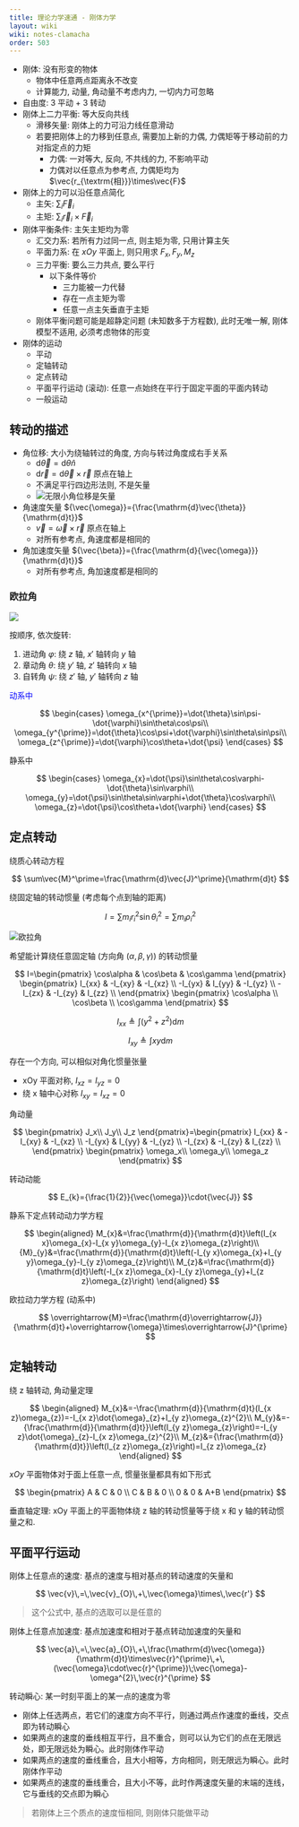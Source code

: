 ```yaml
---
title: 理论力学速通 - 刚体力学
layout: wiki
wiki: notes-clamacha
order: 503
---
```


- 刚体: 没有形变的物体
  - 物体中任意两点距离永不改变
  - 计算能力, 动量, 角动量不考虑内力, 一切内力可忽略
- 自由度: 3 平动 + 3 转动
- 刚体上二力平衡: 等大反向共线
  - 滑移矢量: 刚体上的力可沿力线任意滑动
  - 若要把刚体上的力移到任意点, 需要加上新的力偶, 力偶矩等于移动前的力对指定点的力矩
    - 力偶: 一对等大, 反向, 不共线的力, 不影响平动
    - 力偶对以任意点为参考点, 力偶矩均为 $\vec{r_{\textrm{相}}}\times\vec{F}$
- 刚体上的力可以沿任意点简化
  - 主矢: $\sum_{i}{\vec{F}}_{i}$
  - 主矩: $\sum_{i}{\vec{r}}_{i}\times{\vec{F}}_{i}$
- 刚体平衡条件: 主矢主矩均为零
  - 汇交力系: 若所有力过同一点, 则主矩为零, 只用计算主矢
  - 平面力系: 在 $xOy$ 平面上, 则只用求 $F_x,F_y,M_z$
  - 三力平衡: 要么三力共点, 要么平行
    - 以下条件等价
      - 三力能被一力代替
      - 存在一点主矩为零
      - 任意一点主矢垂直于主矩
  - 刚体平衡问题可能是超静定问题 (未知数多于方程数), 此时无唯一解, 刚体模型不适用, 必须考虑物体的形变
- 刚体的运动
  - 平动
  - 定轴转动
  - 定点转动
  - 平面平行运动 (滚动): 任意一点始终在平行于固定平面的平面内转动
  - 一般运动

## 转动的描述

- 角位移: 大小为绕轴转过的角度, 方向与转过角度成右手关系
  - $\mathrm{d}{\vec{\theta}}=\mathrm{d}\theta{\hat{n}}$
  - $\mathrm{d}{\vec{r}}=\mathrm{d}{\vec{\theta}}\times{\vec{r}}$ 原点在轴上
  - 不满足平行四边形法则, 不是矢量
  - ![无限小角位移是矢量](https://cdn.duanyll.com/img/20230218220512.png)
- 角速度矢量 ${\vec{\omega}}={\frac{\mathrm{d}\vec{\theta}}{\mathrm{d}t}}$
  - $\vec{v}=\vec{\omega}\times\vec{r}$ 原点在轴上
  - 对所有参考点, 角速度都是相同的
- 角加速度矢量 ${\vec{\beta}}={\frac{\mathrm{d}{\vec{\omega}}}{\mathrm{d}t}}$
  - 对所有参考点, 角加速度都是相同的

### 欧拉角

![](https://cdn.duanyll.com/img/2022-12-13-21-46-30.png)

按顺序, 依次旋转:

1. 进动角 $\varphi$: 绕 $z$ 轴, $x'$ 轴转向 $y$ 轴
2. 章动角 $\theta$: 绕 $y'$ 轴, $z'$ 轴转向 $x$ 轴
3. 自转角 $\psi$: 绕 $z'$ 轴, $y'$ 轴转向 $z$ 轴 

<p style="color: blue">动系中</p>

$$
\begin{cases}
    \omega_{x^{\prime}}=\dot{\theta}\sin\psi-\dot{\varphi}\sin\theta\cos\psi\\
    \omega_{y^{\prime}}=\dot{\theta}\cos\psi+\dot{\varphi}\sin\theta\sin\psi\\
    \omega_{z^{\prime}}=\dot{\varphi}\cos\theta+\dot{\psi}
\end{cases}
$$

静系中

$$
\begin{cases}
    \omega_{x}=\dot{\psi}\sin\theta\cos\varphi-\dot{\theta}\sin\varphi\\
    \omega_{y}=\dot{\psi}\sin\theta\sin\varphi+\dot{\theta}\cos\varphi\\
    \omega_{z}=\dot{\psi}\cos\theta+\dot{\varphi}
\end{cases}
$$

## 定点转动

绕质心转动方程

$$
\sum\vec{M}^\prime=\frac{\mathrm{d}\vec{J}^\prime}{\mathrm{d}t}
$$

绕固定轴的转动惯量 (考虑每个点到轴的距离)

$$
I=\sum m_{i}r_{i}^{2}\sin\theta_{i}^{2}=\sum m_{i}\rho_{i}^{2}
$$


![欧拉角](https://cdn.duanyll.com/img/20230223214652.png)

希望能计算绕任意固定轴 (方向角 $(\alpha,\beta,\gamma )$) 的转动惯量

$$
I=\begin{pmatrix}
    \cos\alpha & \cos\beta & \cos\gamma
\end{pmatrix}
\begin{pmatrix}
    I_{xx}  & -I_{xy} & -I_{xz} \\
    -I_{yx} & I_{yy}  & -I_{yz} \\
    -I_{zx} & -I_{zy} & I_{zz}  \\
\end{pmatrix}
\begin{pmatrix}
    \cos\alpha \\
    \cos\beta  \\
    \cos\gamma
\end{pmatrix}
$$

$$
I_{xx}\triangleq\int(y^2+z^2)\mathrm{d}m
$$

$$
I_{xy}\triangleq\int xy\mathrm{d}m
$$

存在一个方向, 可以相似对角化惯量张量

- xOy 平面对称, $I_{xz}=I_{yz}=0$
- 绕 x 轴中心对称 $I_{xy}=I_{xz}=0$

角动量

$$
\begin{pmatrix}
  J_x\\
  J_y\\
  J_z
\end{pmatrix}=\begin{pmatrix}
    I_{xx}  & -I_{xy} & -I_{xz} \\
    -I_{yx} & I_{yy}  & -I_{yz} \\
    -I_{zx} & -I_{zy} & I_{zz}  \\
\end{pmatrix}
\begin{pmatrix}
  \omega_x\\
  \omega_y\\
  \omega_z
\end{pmatrix}
$$

转动动能

$$
E_{k}={\frac{1}{2}}{\vec{\omega}}\cdot{\vec{J}}
$$

静系下定点转动动力学方程

$$
\begin{aligned}
    M_{x}&=\frac{\mathrm{d}}{\mathrm{d}t}\left(I_{x x}\omega_{x}-I_{x y}\omega_{y}-I_{x z}\omega_{z}\right)\\
    {M}_{y}&=\frac{\mathrm{d}}{\mathrm{d}t}\left(-I_{y x}\omega_{x}+I_{y y}\omega_{y}-I_{y z}\omega_{z}\right)\\
    M_{z}&=\frac{\mathrm{d}}{\mathrm{d}t}\left(-I_{x z}\omega_{x}-I_{y z}\omega_{y}+I_{z z}\omega_{z}\right)
\end{aligned}
$$

欧拉动力学方程 (动系中)

$$
\overrightarrow{M}=\frac{\mathrm{d}\overrightarrow{J}}{\mathrm{d}t}+\overrightarrow{\omega}\times\overrightarrow{J}^{\prime}
$$

## 定轴转动

绕 z 轴转动, 角动量定理

$$
\begin{aligned}
    M_{x}&=-\frac{\mathrm{d}}{\mathrm{d}t}(I_{x z}\omega_{z})=-I_{x z}\dot{\omega}_{z}+I_{y z}\omega_{z}^{2}\\
    M_{y}&=-{\frac{\mathrm{d}}{\mathrm{d}t}}\left(I_{y z}\omega_{z}\right)=-I_{y z}\dot{\omega}_{z}-I_{x z}\omega_{z}^{2}\\
    M_{z}&={\frac{\mathrm{d}}{\mathrm{d}t}}\left(I_{z z}\omega_{z}\right)=I_{z z}\omega_{z}
\end{aligned}
$$

$xOy$ 平面物体对于面上任意一点, 惯量张量都具有如下形式

$$
\begin{pmatrix}
  A & C & 0 \\
  C & B & 0 \\
  0 & 0 & A+B
\end{pmatrix}
$$

垂直轴定理: xOy 平面上的平面物体绕 z 轴的转动惯量等于绕 x 和 y 轴的转动惯量之和.

## 平面平行运动

刚体上任意点的速度: 基点的速度与相对基点的转动速度的矢量和

$$
\vec{v}\,=\,\vec{v}_{O}\,+\,\vec{\omega}\times\,\vec{r'}
$$

> 这个公式中, 基点的选取可以是任意的

刚体上任意点加速度: 基点加速度和相对于基点转动加速度的矢量和

$$
\vec{a}\,=\,\vec{a}_{O}\,+\,\frac{\mathrm{d}\vec{\omega}}{\mathrm{d}t}\times\vec{r}^{\prime}\,+\,(\vec{\omega}\cdot\vec{r}^{\prime})\;\vec{\omega}-\omega^{2}\,\vec{r}^{\prime}
$$

转动瞬心: 某一时刻平面上的某一点的速度为零

- 刚体上任选两点，若它们的速度方向不平行，则通过两点作速度的垂线，交点即为转动瞬心
- 如果两点的速度的垂线相互平行，且不重合，则可以认为它们的点在无限远处，即无限远处为瞬心。此时刚体作平动
- 如果两点的速度的垂线重合，且大小相等，方向相同，则无限远为瞬心。此时刚体作平动
- 如果两点的速度的垂线重合，且大小不等，此时作两速度矢量的末端的连线，它与垂线的交点即为瞬心

> 若刚体上三个质点的速度恒相同, 则刚体只能做平动
